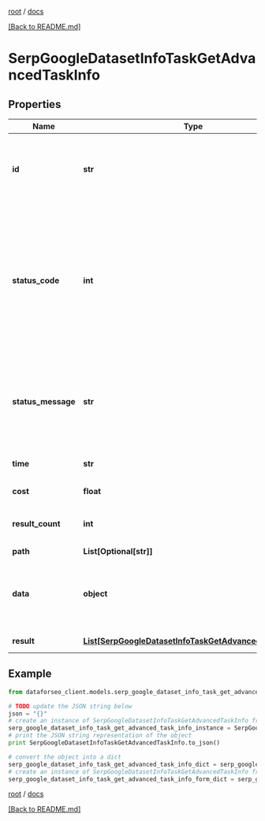 [root](./../ "root") / [docs](./ "docs")

[[Back to README.md]](./../README.md "[Back to README.md]")

# SerpGoogleDatasetInfoTaskGetAdvancedTaskInfo

## Properties

Name | Type | Description | Notes
------------ | ------------- | ------------- | -------------
**id** | **str** | task identifier unique task identifier in our system in the UUID format | [optional]
**status_code** | **int** | status code of the task generated by DataForSEO, can be within the following range: 10000-60000 you can find the full list of the response codes here | [optional]
**status_message** | **str** | informational message of the task you can find the full list of general informational messages here | [optional]
**time** | **str** | execution time, seconds | [optional]
**cost** | **float** | total tasks cost, USD | [optional]
**result_count** | **int** | number of elements in the result array | [optional]
**path** | **List[Optional[str]]** | URL path | [optional]
**data** | **object** | contains the same parameters that you specified in the POST request | [optional]
**result** | [**List[SerpGoogleDatasetInfoTaskGetAdvancedResultInfo]**](SerpGoogleDatasetInfoTaskGetAdvancedResultInfo.md) | array of results | [optional]

## Example

```python
from dataforseo_client.models.serp_google_dataset_info_task_get_advanced_task_info import SerpGoogleDatasetInfoTaskGetAdvancedTaskInfo

# TODO update the JSON string below
json = "{}"
# create an instance of SerpGoogleDatasetInfoTaskGetAdvancedTaskInfo from a JSON string
serp_google_dataset_info_task_get_advanced_task_info_instance = SerpGoogleDatasetInfoTaskGetAdvancedTaskInfo.from_json(json)
# print the JSON string representation of the object
print SerpGoogleDatasetInfoTaskGetAdvancedTaskInfo.to_json()

# convert the object into a dict
serp_google_dataset_info_task_get_advanced_task_info_dict = serp_google_dataset_info_task_get_advanced_task_info_instance.to_dict()
# create an instance of SerpGoogleDatasetInfoTaskGetAdvancedTaskInfo from a dict
serp_google_dataset_info_task_get_advanced_task_info_form_dict = serp_google_dataset_info_task_get_advanced_task_info.from_dict(serp_google_dataset_info_task_get_advanced_task_info_dict)
```

  

[root](./../ "root") / [docs](./ "docs")

[[Back to README.md]](./../README.md "[Back to README.md]")